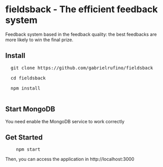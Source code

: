 # fieldsback - The efficient feedback system

Feedback system based in the feedback quality: the best feedbacks are more likely to win the final prize.

## Install

<pre>
  git clone https://github.com/gabrielrufino/fieldsback<br>
  cd fieldsback<br>
  npm install<br>
</pre>

## Start MongoDB

You need enable the MongoDB service to work correctly

## Get Started

<pre>
	npm start
</pre>

Then, you can access the application  in http://localhost:3000

